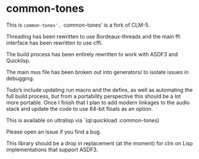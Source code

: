 # common-tones

This is `common-tones'. `common-tones' is a fork of CLM-5.

Threading has been rewritten to use Bordeaux-threads and the main ffi interface has been rewritten to use cffi.

The build process has been entirely rewritten to work with ASDF3 and Quicklisp.

The main mus file has been broken out into generators/ to isolate issues in debugging.

Todo’s include updating run macro and the defins, as well as automating the full build process, but from a portability perspective this should be a lot more portable. Once I finish that I plan to add modern linkages to the audio stack and update the code to use 64-bit floats as an option.

This is available on ultralisp via `(ql:quickload :common-tones)

Please open an issue if you find a bug.

This library should be a drop in replacement (at the moment) for clm on Lisp implementations that support ASDF3.

